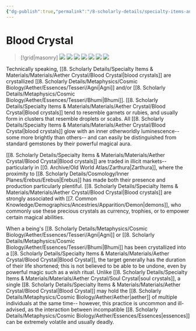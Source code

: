 ```yaml
---
{"dg-publish":true,"permalink":"/8-scholarly-details/specialty-items-and-materials/materials/aether-crystal/blood-crystal/","noteIcon":""}
---
```


# Blood Crystal

>[!grid|masonry]
>![](https://i.imgur.com/LpkKYXZ.png)
>![](https://i.imgur.com/7EM41E1.png)
>![](https://i.imgur.com/QNX8P89.png)
>![](https://i.imgur.com/T824fRl.png)
>![](https://i.imgur.com/bD21FDv.png)
>![](https://i.imgur.com/XI5Axxb.png)
![](https://i.imgur.com/VrRpPaT.png)

Technically speaking, [[8. Scholarly Details/Specialty Items & Materials/Materials/Aether Crystal/Blood Crystal\|blood crystals]] are crystallized [[8. Scholarly Details/Metaphysics/Cosmic Biology/Aether/Essences/Tesseri/Agni\|Agni]] and/or [[8. Scholarly Details/Metaphysics/Cosmic Biology/Aether/Essences/Tesseri/Bhumi\|Bhumi]]. [[8. Scholarly Details/Specialty Items & Materials/Materials/Aether Crystal/Blood Crystal\|Blood crystals]] tend to resemble garnets or rubies, and usually form in clusters that resemble droplets or scabs. All [[8. Scholarly Details/Specialty Items & Materials/Materials/Aether Crystal/Blood Crystal\|blood crystals]] glow with an inner otherworldly luminescence-- some more brightly than others-- and can easily be distinguished from standard gemstones by their powerful magical aura. 

[[8. Scholarly Details/Specialty Items & Materials/Materials/Aether Crystal/Blood Crystal\|Blood crystals]] are traded in illicit markets-- particularly in [[0. Archive/Old World Atlas/Zarthura\|Zarthura]], where the proximity to [[8. Scholarly Details/Cosmology/Inner Planes/Erebus/Erebus\|Erebus]] has made both their presence and production particularly plentiful. [[8. Scholarly Details/Specialty Items & Materials/Materials/Aether Crystal/Blood Crystal\|Blood crystals]] are strongly associated with [[7. Common Knowledge/Demographics/Ancestries/Apparition/Demon\|demons]], who commonly use these precious crystals as currency, trophies, or to empower certain magical abilities. 

When a being's [[8. Scholarly Details/Metaphysics/Cosmic Biology/Aether/Essences/Tesseri/Agni\|Agni]] or [[8. Scholarly Details/Metaphysics/Cosmic Biology/Aether/Essences/Tesseri/Bhumi\|Bhumi]] has been crystallized into a [[8. Scholarly Details/Specialty Items & Materials/Materials/Aether Crystal/Blood Crystal\|Blood Crystal]], the target generally has the duration of their life shortened; this is not believed to be able to be undone, even by powerful magic such as a wish ritual. Unlike [[8. Scholarly Details/Specialty Items & Materials/Materials/Aether Crystal/Soul Crystal\|soul crystals]], a single [[8. Scholarly Details/Specialty Items & Materials/Materials/Aether Crystal/Blood Crystal\|Blood Crystal]] may hold the [[8. Scholarly Details/Metaphysics/Cosmic Biology/Aether/Aether\|aether]] of multiple individuals at the same time-- however, this practice is uncommon and ill-advised, as the interaction between incompatible [[8. Scholarly Details/Metaphysics/Cosmic Biology/Aether/Essences/Essences\|essences]] can be extremely volatile and usually deadly.
